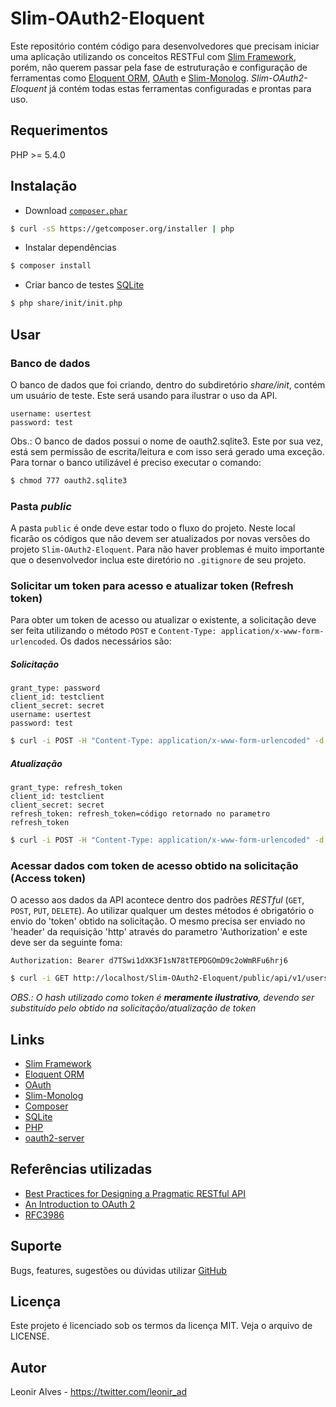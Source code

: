 # Slim-OAuth2-Eloquent

Este repositório contém código para desenvolvedores que precisam iniciar uma aplicação utilizando os conceitos RESTFul com [Slim Framework](http://www.slimframework.com/), porém, não querem passar pela fase de estruturação e configuração de ferramentas como [Eloquent ORM](http://laravel.com/docs/4.2/eloquent#), [OAuth](http://oauth.net/) e [Slim-Monolog](https://github.com/Flynsarmy/Slim-Monolog). *Slim-OAuth2-Eloquent* já contém todas estas ferramentas configuradas e prontas para uso.

## Requerimentos
PHP >= 5.4.0

## Instalação
* Download [`composer.phar`](https://github.com/composer/composer) 
```sh
$ curl -sS https://getcomposer.org/installer | php
```
* Instalar dependências
```sh
$ composer install
```
* Criar banco de testes [SQLite](http://www.sqlite.org/)
```sh
$ php share/init/init.php
```

## Usar

### Banco de dados

O banco de dados que foi criando, dentro do subdiretório *share/init*, contém um usuário de teste. Este será usando para ilustrar o uso da API.
```
username: usertest
password: test
```
Obs.: O banco de dados possui o nome de oauth2.sqlite3. Este por sua vez, está sem permissão de escrita/leitura e com isso será gerado uma exceção. Para tornar o banco utilizável é preciso executar o comando: 
```sh
$ chmod 777 oauth2.sqlite3
```

### Pasta *public*

A pasta `public` é onde deve estar todo o fluxo do projeto. Neste local ficarão os códigos que não devem ser atualizados por novas versões do projeto `Slim-OAuth2-Eloquent`.
Para não haver problemas é muito importante que o desenvolvedor inclua este diretório no `.gitignore` de seu projeto.

### Solicitar um token para acesso e atualizar token (Refresh token)

Para obter um token de acesso ou atualizar o existente, a solicitação deve ser feita utilizando o método `POST` e `Content-Type: application/x-www-form-urlencoded`. Os dados necessários são:
  
##### Solicitação
```
grant_type: password
client_id: testclient
client_secret: secret
username: usertest
password: test
```
```sh
$ curl -i POST -H "Content-Type: application/x-www-form-urlencoded" -d 'grant_type=password&client_id=testclient&client_secret=secret&username=usertest&password=test' http://localhost/Slim-OAuth2-Eloquent/public/oauth/token
```
##### Atualização
```
grant_type: refresh_token
client_id: testclient
client_secret: secret
refresh_token: refresh_token=código retornado no parametro refresh_token
```
```sh
$ curl -i POST -H "Content-Type: application/x-www-form-urlencoded" -d 'grant_type=refresh_token&client_id=testclient&client_secret=secret&refresh_token=refresh_token=código retornado no parametro refresh_token' http://localhost/Slim-OAuth2-Eloquent/public/oauth/token
```

### Acessar dados com token de acesso obtido na solicitação (Access token)

O acesso aos dados da API acontece dentro dos padrões *RESTful* (`GET`, `POST`, `PUT`, `DELETE`). Ao utilizar qualquer um destes métodos é obrigatório o envio do 'token' obtido na solicitação. O mesmo precisa ser enviado no 'header' da requisição 'http' através do parametro 'Authorization' e este deve ser da seguinte foma:

```
Authorization: Bearer d7TSwi1dXK3F1sN78tTEPDGOmD9c2oWmRFu6hrj6
```
```sh
$ curl -i GET http://localhost/Slim-OAuth2-Eloquent/public/api/v1/users
```

*OBS.: O hash utilizado como token é __meramente ilustrativo__, devendo ser substituído pelo obtido na solicitação/atualização de token*

## Links
* [Slim Framework](http://www.slimframework.com/)
* [Eloquent ORM](http://laravel.com/docs/4.2/eloquent#)
* [OAuth](http://oauth.net/)
* [Slim-Monolog](https://github.com/Flynsarmy/Slim-Monolog)
* [Composer](https://github.com/composer/composer)
* [SQLite](http://www.sqlite.org/)
* [PHP](http://php.net/)
* [oauth2-server](https://github.com/thephpleague/oauth2-server)

## Referências utilizadas
* [Best Practices for Designing a Pragmatic RESTful API](http://www.vinaysahni.com/best-practices-for-a-pragmatic-restful-api)
* [An Introduction to OAuth 2](http://www.slideshare.net/aaronpk/an-introduction-to-oauth-2)
* [RFC3986](http://www.ietf.org/rfc/rfc3986.txt)

## Suporte
Bugs, features, sugestões ou dúvidas utilizar [GitHub](https://github.com/leoniralves/Slim-OAuth2-Eloquent/issues)

## Licença
Este projeto é licenciado sob os termos da licença MIT. Veja o arquivo de LICENSE.

## Autor
Leonir Alves - https://twitter.com/leonir_ad
